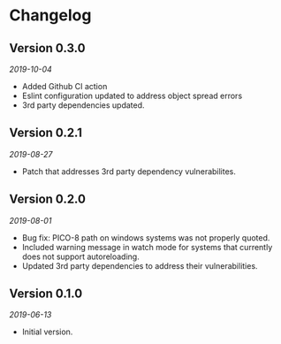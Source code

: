 # Changelog

## Version 0.3.0
*2019-10-04*
* Added Github CI action
* Eslint configuration updated to address object spread errors
* 3rd party dependencies updated.

## Version 0.2.1
*2019-08-27*
* Patch that addresses 3rd party dependency vulnerabilites.

## Version 0.2.0
*2019-08-01*
* Bug fix: PICO-8 path on windows systems was not properly quoted.
* Included warning message in watch mode for systems that currently does not support autoreloading.
* Updated 3rd party dependencies to address their vulnerabilities.

## Version 0.1.0
*2019-06-13*
* Initial version.
